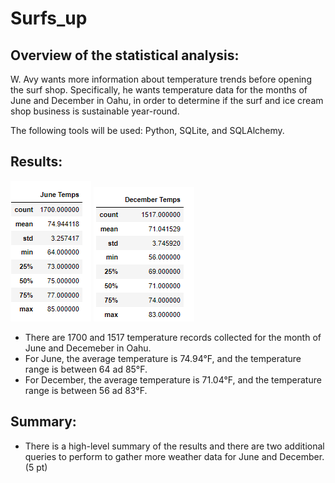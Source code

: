 # Surfs_up

## Overview of the statistical analysis:
W. Avy wants more information about temperature trends before opening the surf shop. Specifically, he wants temperature data for the months of June and December in Oahu, in order to determine if the surf and ice cream shop business is sustainable year-round.

The following tools will be used: Python, SQLite, and SQLAlchemy.

## Results:
![Jun Results](Resources/June_Results.png)
![Dec Results](Resources/Dec_Results.png)
- There are 1700 and 1517 temperature records collected for the month of June and Decemeber in Oahu.
- For June, the average temperature is 74.94°F, and the temperature range is between 64 ad 85°F.
- For December, the average temperature is 71.04°F, and the temperature range is between 56 ad 83°F.

## Summary:
- There is a high-level summary of the results and there are two additional queries to perform to gather more weather data for June and December. (5 pt)